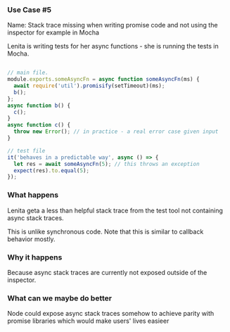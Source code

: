 ### Use Case #5

Name: Stack trace missing when writing promise code and not using the inspector for example in Mocha

Lenita is writing tests for her async functions - she is running the tests in Mocha.

```js

// main file.
module.exports.someAsyncFn = async function someAsyncFn(ms) {
  await require('util').promisify(setTimeout)(ms);
  b();
};
async function b() {
  c();
}
async function c() {
  throw new Error(); // in practice - a real error case given input
}

// test file
it('behaves in a predictable way', async () => {
  let res = await someAsyncFn(5); // this throws an exception
  expect(res).to.equal(5); 
});
```

### What happens

Lenita geta a less than helpful stack trace from the test tool not containing async stack traces.

This is unlike synchronous code. Note that this is similar to callback behavior mostly.

### Why it happens

Because async stack traces are currently not exposed outside of the inspector.

### What can we maybe do better

Node could expose async stack traces somehow to achieve parity with promise libraries which would make users' lives easieer